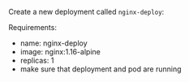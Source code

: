 
Create a new deployment called `nginx-deploy`:

Requirements:
- name: nginx-deploy
- image: nginx:1.16-alpine
- replicas: 1
- make sure that deployment and pod are running
